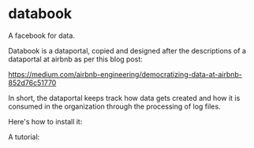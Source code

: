 # databook
A facebook for data. 

Databook is a dataportal, copied and designed after the descriptions of a dataportal at airbnb
as per this blog post:

https://medium.com/airbnb-engineering/democratizing-data-at-airbnb-852d76c51770

In short, the dataportal keeps track how data gets created and how it is consumed in the organization
through the processing of log files.

Here's how to install it:



A tutorial:


